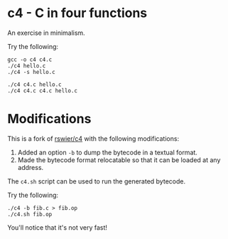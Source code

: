 c4 - C in four functions
========================

An exercise in minimalism.

Try the following:

    gcc -o c4 c4.c
    ./c4 hello.c
    ./c4 -s hello.c

    ./c4 c4.c hello.c
    ./c4 c4.c c4.c hello.c

Modifications
=============

This is a fork of [rswier/c4](https://github.com/rswier/c4/tree/master) with the
following modifications:

1. Added an option `-b` to dump the bytecode in a textual format.
2. Made the bytecode format relocatable so that it can be loaded at any address.

The `c4.sh` script can be used to run the generated bytecode.

Try the following:

    ./c4 -b fib.c > fib.op
    ./c4.sh fib.op

You'll notice that it's not very fast!

